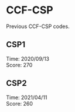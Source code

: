 # CCF-CSP
Previous CCF-CSP codes.

## CSP1
Time: 2020/09/13  
Score: 270
## CSP2
Time: 2021/04/11  
Score: 260
